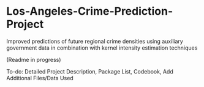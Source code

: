 # Los-Angeles-Crime-Prediction-Project
Improved predictions of future regional crime densities using auxiliary government data in combination with kernel intensity estimation techniques 


(Readme in progress)

To-do:
Detailed Project Description,
Package List,
Codebook,
Add Additional Files/Data Used
